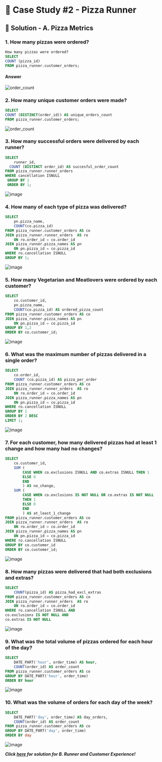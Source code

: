 # 🍕 Case Study #2 - Pizza Runner

## 🍝 Solution - A. Pizza Metrics

### 1. How many pizzas were ordered?

````sql
How many pizzas were ordered?
SELECT 
COUNT (pizza_id)
FROM pizza_runner.customer_orders;
````
#### Answer

![order_count](https://github.com/Ebekulak/images/blob/main/Ekran%20g%C3%B6r%C3%BCnt%C3%BCs%C3%BC%202024-11-13%20224911.png)

### 2. How many unique customer orders were made?

````sql
SELECT 
COUNT (DISTINCT(order_id)) AS unique_orders_count
FROM pizza_runner.customer_orders;
````
![order_count](https://github.com/Ebekulak/images/blob/main/Ekran%20g%C3%B6r%C3%BCnt%C3%BCs%C3%BC%202024-11-13%20235349.png?raw=true)

### 3. How many successful orders were delivered by each runner?

````sql
SELECT
 	runner_id,
  COUNT (DISTINCT order_id) AS succesful_order_count
FROM pizza_runner.runner_orders
WHERE cancellation ISNULL
 GROUP BY 1
 ORDER BY 1;
````
![image](https://github.com/user-attachments/assets/0d0d67ce-6f2c-4d67-9443-53982706046d)

### 4. How many of each type of pizza was delivered?

````sql
SELECT 
	pn.pizza_name,	
	COUNT(co.pizza_id)
FROM pizza_runner.customer_orders AS co
JOIN pizza_runner.runner_orders  AS ro 
	ON ro.order_id = co.order_id
JOIN pizza_runner.pizza_names AS pn 
	ON pn.pizza_id = co.pizza_id
WHERE ro.cancellation ISNULL
GROUP BY 1;
````
![image](https://github.com/user-attachments/assets/87fc488f-d3c2-4d8b-9a5f-493eddcaeaa1)

### 5. How many Vegetarian and Meatlovers were ordered by each customer?

````sql
SELECT  
	co.customer_id,
	pn.pizza_name,	
	COUNT(co.pizza_id) AS ordered_pizza_count
FROM pizza_runner.customer_orders AS co
JOIN pizza_runner.pizza_names AS pn 
	ON pn.pizza_id = co.pizza_id
GROUP BY 1,2
ORDER BY co.customer_id;
````
![image](https://github.com/user-attachments/assets/d14b8b69-a2f5-42b4-81eb-1468fd8065d2)

### 6. What was the maximum number of pizzas delivered in a single order?

````sql
SELECT 
	co.order_id,
	COUNT (co.pizza_id) AS pizza_per_order
FROM pizza_runner.customer_orders AS co
JOIN pizza_runner.runner_orders  AS ro 
	ON ro.order_id = co.order_id
JOIN pizza_runner.pizza_names AS pn 
	ON pn.pizza_id = co.pizza_id
WHERE ro.cancellation ISNULL
GROUP BY 1
ORDER BY 2 DESC
LIMIT 1;
````
![image](https://github.com/user-attachments/assets/7db7ebec-af84-42f9-b951-6b94177caefc)

### 7. For each customer, how many delivered pizzas had at least 1 change and how many had no changes?

````sql
SELECT 
	co.customer_id,
	SUM (
		CASE WHEN co.exclusions ISNULL AND co.extras ISNULL	THEN 1
		ELSE 0
		END
		) AS no_change,	
	SUM (
		CASE WHEN co.exclusions IS NOT NULL OR co.extras IS NOT NULL
		THEN 1
		ELSE 0
		END
		) AS at_least_1_change
FROM pizza_runner.customer_orders AS co
JOIN pizza_runner.runner_orders  AS ro 
	ON ro.order_id = co.order_id
JOIN pizza_runner.pizza_names AS pn 
	ON pn.pizza_id = co.pizza_id
WHERE ro.cancellation ISNULL
GROUP BY co.customer_id
ORDER BY co.customer_id;
````
![image](https://github.com/user-attachments/assets/3a9fc73b-6b33-404e-a154-d2f78db3173f)

### 8. How many pizzas were delivered that had both exclusions and extras?
````sql
SELECT 
	COUNT(pizza_id) AS pizza_had_excl_extras
FROM pizza_runner.customer_orders AS co
JOIN pizza_runner.runner_orders  AS ro 
	ON ro.order_id = co.order_id
WHERE ro.cancellation ISNULL AND
co.exclusions IS NOT NULL AND 
co.extras IS NOT NULL
````
![image](https://github.com/user-attachments/assets/f4b8d972-bda6-4ad3-b273-21f2c16fc806)

### 9. What was the total volume of pizzas ordered for each hour of the day?

````sql
SELECT 
	DATE_PART('hour', order_time) AS hour,
	COUNT(order_id) AS order_count	
FROM pizza_runner.customer_orders AS co
GROUP BY DATE_PART('hour', order_time)
ORDER BY hour
````
![image](https://github.com/user-attachments/assets/88fcb34b-b20c-43ae-a5af-4811c7c85e38)

### 10. What was the volume of orders for each day of the week?

````sql
SELECT 
	DATE_PART('day', order_time) AS day_orders,
	COUNT(order_id) AS order_count	
FROM pizza_runner.customer_orders AS co
GROUP BY DATE_PART('day', order_time)
ORDER BY day
````
![image](https://github.com/user-attachments/assets/aba8c4ed-69f2-4e9c-b1b8-1f3ff25f054b)

***Click [here](https://github.com/katiehuangx/8-Week-SQL-Challenge/blob/main/Case%20Study%20%232%20-%20Pizza%20Runner/B.%20Runner%20and%20Customer%20Experience.md) for solution for B. Runner and Customer Experience!***
